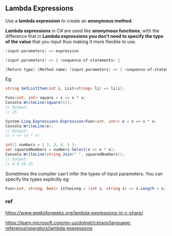 ## Lambda Expressions
Use a **lambda expression** to create an **anonymous method**.

**Lambda expressions** in C# are used like **anonymous functions**, with the difference that in **Lambda expressions you don’t need to specify the type of the value** that you input thus making it more flexible to use. 

```cs
(input-parameters) => expression
```
```cs
(input-parameters) => { <sequence-of-statements> }
```
```cs
[Return type] [Method name] (input-parameters) => { <sequence-of-statements> }
```

Eg:

```cs
string GetListItem(int i, List<string> li) => li[i];

```

```cs
Func<int, int> square = x => x * x;
Console.WriteLine(square(5));
// Output:
// 25
```
```cs
System.Linq.Expressions.Expression<Func<int, int>> e = x => x * x;
Console.WriteLine(e);
// Output:
// x => (x * x)
```
```cs
int[] numbers = { 2, 3, 4, 5 };
var squaredNumbers = numbers.Select(x => x * x);
Console.WriteLine(string.Join(" ", squaredNumbers));
// Output:
// 4 9 16 25
```

Sometimes the compiler can't infer the types of input parameters. You can specify the types explicitly
eg:
```cs
Func<int, string, bool> isTooLong = (int x, string s) => s.Length > x;

```




### ref
https://www.geeksforgeeks.org/lambda-expressions-in-c-sharp/

https://learn.microsoft.com/en-us/dotnet/csharp/language-reference/operators/lambda-expressions

